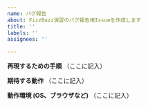 ```yaml
---
name: バグ報告
about: FizzBuzz演習のバグ報告用Issueを作成します
title: ''
labels: ''
assignees: ''

---
```


**再現するための手順**
（ここに記入）

**期待する動作**
（ここに記入）

**動作環境 (OS、ブラウザなど)**
（ここに記入）
